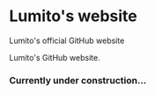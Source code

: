 # Lumito's website
Lumito's official GitHub website

Lumito's GitHub website.

### Currently under construction...
